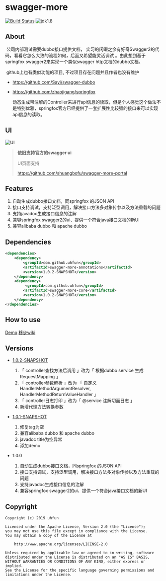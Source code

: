 # swagger-more
[![Build Status](https://travis-ci.org/uhfun/swagger-more.svg?branch=master)](https://travis-ci.org/uhfun/swagger-more) ![jdk1.8](https://img.shields.io/badge/jdk-1.8-blue.svg) 

## About

​		公司内部测试需要dubbo接口提供文档， 实习的闲暇之余有好奇Swagger2的代码，看看它怎么大致的流程如何，后面又希望能灵活调试 。由此想到基于springfox swagger2来实现一个类似swagger http文档的dubbo文档。  

​        github上也有类似功能的项目, 不过项目存在问题并且作者也没有维护

* https://github.com/Sayi/swagger-dubbo

* https://github.com/zhaojigang/springfox

  动态生成带注解的Controller来进行api信息的读取，但是个人感觉这个做法不是特别优雅，springfox官方已经提供了一套扩展性比较强的接口来可以实现api信息的读取。



## UI

![UI](https://raw.githubusercontent.com/uhfun/swagger-more/master/ui.png)

> **依旧支持官方的swagger ui**
>
> UI页面支持
>
>  https://github.com/shuangbofu/swagger-more-portal

## Features

1. 自动生成dubbo接口文档，同springfox 的JSON API
2. 接口支持调试，支持泛型调用，解决接口方法多对象传参以及方法重载的问题
3. 支持javadoc生成接口信息的注解
4. 兼容springfox swagger2的ui、提供一个符合java接口文档的新UI
5. 兼容alibaba dubbo 和 apache dubbo


## Dependencies

```xml
<dependencies>
    <dependency>
        <groupId>com.github.uhfun</groupId>
        <artifactId>swagger-more-annotations</artifactId>
        <version>1.0.2-SNAPSHOT</version>
    </dependency>
    <dependency>
         <groupId>com.github.uhfun</groupId>
        <artifactId>swagger-more-core</artifactId>
        <version>1.0.2-SNAPSHOT</version>
    </dependency>
</dependencies>
```


## How to use

[Demo](https://github.com/uhfun/swagger-more/tree/1.0.2-SNAPSHOT/swagger-more-dubbo-demo)
[移步wiki](https://github.com/uhfun/swagger-more/wiki/How-to-use)

## Versions

- [1.0.2-SNAPSHOT](https://github.com/uhfun/swagger-more/tree/1.0.2-SNAPSHOT)
    1. 「 controller查找方法后调用 」改为「 根据dubbo service 生成 RequestMapping 」    
    2. 「 controller参数解析 」改为 「 自定义HandlerMethodArgumentResolver, HandlerMethodReturnValueHandler 」    
    3. 「 controller日志打印 」改为「 @service 注解切面日志 」    
    4.  新增代理方法转换参数    

- [1.0.1-SNAPSHOT](https://github.com/uhfun/swagger-more/tree/1.0.1-SNAPSHOT)
    1. 修复tag为空
    2. 兼容alibaba dubbo 和 apache dubbo
    3. javadoc title为空异常
    4. 添加demo

- 1.0.0
    1. 自动生成dubbo接口文档，同springfox 的JSON API
    2. 接口支持调试，支持泛型调用，解决接口方法多对象传参以及方法重载的问题
    3. 支持javadoc生成接口信息的注解
    4. 兼容springfox swagger2的ui、提供一个符合java接口文档的新UI


## Copyright

```
Copyright (c) 2019 uhfun

Licensed under the Apache License, Version 2.0 (the "License");
you may not use this file except in compliance with the License.
You may obtain a copy of the License at

    http://www.apache.org/licenses/LICENSE-2.0

Unless required by applicable law or agreed to in writing, software
distributed under the License is distributed on an "AS IS" BASIS,
WITHOUT WARRANTIES OR CONDITIONS OF ANY KIND, either express or implied.
See the License for the specific language governing permissions and
limitations under the License.
```